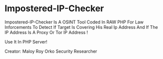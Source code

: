 # Impostered-IP-Checker
Impostered-IP-Checker Is A OSINT Tool Coded In RAW PHP For Law Inforcements To Detect If Target Is Covering His Real Ip Address And If The IP Address Is A Proxy Or Tor IP Address ! 

Use It In PHP Server!

Creator: Maloy Roy Orko
Security Researcher
